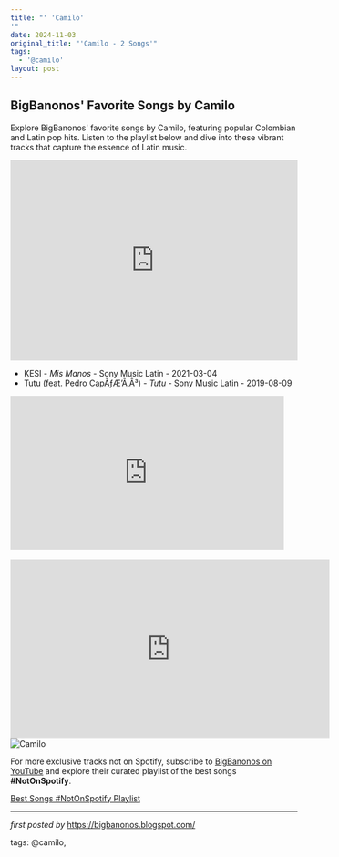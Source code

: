 ```yaml
---
title: "' 'Camilo'
'"
date: 2024-11-03
original_title: "'Camilo - 2 Songs'"
tags:
  - '@camilo'
layout: post
---
```

<h2>BigBanonos' Favorite Songs by Camilo</h2> <!--Search Description-->
<p>Explore BigBanonos' favorite songs by Camilo, featuring popular Colombian and Latin pop hits. Listen to the playlist below and dive into these vibrant tracks that capture the essence of Latin music.</p> <!--Spotify Playlist Embed-->
<iframe allow="autoplay; clipboard-write; encrypted-media; fullscreen; picture-in-picture" allowfullscreen="" frameborder="0" height="352" loading="lazy" src="https://open.spotify.com/embed/playlist/5D2rRxcPe7iyhkbxMPVf1W?utm_source=generator" width="100%"></iframe> <!--Song Listings-->
<ul> <li>KESI - <em>Mis Manos</em> - Sony Music Latin - 2021-03-04</li> <li>Tutu (feat. Pedro CapÃƒÆ’Ã‚Â³) - <em>Tutu</em> - Sony Music Latin - 2019-08-09</li>
</ul>
<iframe frameborder="0" height="270" src="https://youtube.com/embed/ZrUrwUwSHR0" width="480"></iframe><div><br />
<iframe allow="accelerometer; autoplay; encrypted-media; gyroscope; picture-in-picture" allowfullscreen="" frameborder="0" height="315" src="https://www.youtube.com/embed/videoseries?list=PLtuNtuTatqI2M5kXfEV0B9-7UuCNgvPjB" width="560"></iframe>
<!--Image-->
<img alt="Camilo" src="https://www.billboard.com/wp-content/uploads/2022/09/bb-cover-feature-camilo-billboard-2022-david-needleman-01-1260.jpg?w=1260&h=840&crop=1" />


<!--Subscribe and Playlist Links-->
<div>
    <p>For more exclusive tracks not on Spotify, subscribe to <a href="https://www.youtube.com/@BigBanonos" target="_blank">BigBanonos on YouTube</a> and explore their curated playlist of the best songs <strong>#NotOnSpotify</strong>.</p>
    <p><a href="https://www.youtube.com/playlist?list=PLtuNtuTatqI0kFahUCbtbfenC_ET5O_tr" target="_blank">Best Songs #NotOnSpotify Playlist<br /></a></p></div>

<hr />

<p><em>first posted by</em> <a href="https://bigbanonos.blogspot.com/" rel="noopener" target="_new">https://bigbanonos.blogspot.com/</a></p>

<p>tags: @camilo,</p>
